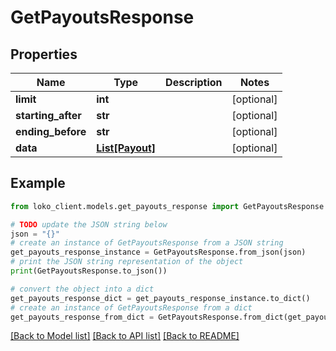 # GetPayoutsResponse


## Properties

Name | Type | Description | Notes
------------ | ------------- | ------------- | -------------
**limit** | **int** |  | [optional] 
**starting_after** | **str** |  | [optional] 
**ending_before** | **str** |  | [optional] 
**data** | [**List[Payout]**](Payout.md) |  | [optional] 

## Example

```python
from loko_client.models.get_payouts_response import GetPayoutsResponse

# TODO update the JSON string below
json = "{}"
# create an instance of GetPayoutsResponse from a JSON string
get_payouts_response_instance = GetPayoutsResponse.from_json(json)
# print the JSON string representation of the object
print(GetPayoutsResponse.to_json())

# convert the object into a dict
get_payouts_response_dict = get_payouts_response_instance.to_dict()
# create an instance of GetPayoutsResponse from a dict
get_payouts_response_from_dict = GetPayoutsResponse.from_dict(get_payouts_response_dict)
```
[[Back to Model list]](../README.md#documentation-for-models) [[Back to API list]](../README.md#documentation-for-api-endpoints) [[Back to README]](../README.md)


